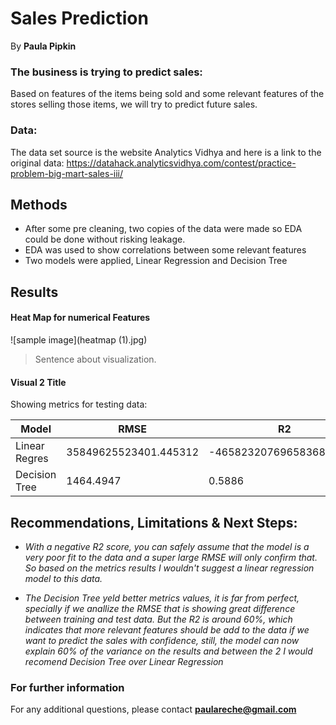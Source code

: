
# Sales Prediction 

By **Paula Pipkin** 

### The business is trying to predict sales:

Based on features of the items being sold and some relevant features of the stores selling those items, we will try to predict future sales.


### Data:

The data set source is the website Analytics Vidhya and here is a link to the original data:
https://datahack.analyticsvidhya.com/contest/practice-problem-big-mart-sales-iii/

## Methods

- After some pre cleaning, two copies of the data were made so EDA could be done without risking leakage.  
- EDA was used to show correlations between some relevant features
- Two models were applied, Linear Regression and Decision Tree


## Results



#### Heat Map for numerical Features
![sample image](heatmap (1).jpg)

> Sentence about visualization.

#### Visual 2 Title

Showing metrics for testing data:

| Model         | RMSE                   | R2       |
| ------------- | -----------------------| -------- |
| Linear Regres | 35849625523401.445312	 | -465823207696583688192.0 |
| Decision Tree | 1464.4947              | 0.5886  |



## Recommendations, Limitations & Next Steps:

- *With a negative R2 score, you can safely assume that the model is a very poor fit to the data and a super large RMSE will only confirm that.
So based on the metrics results I wouldn't suggest a linear regression model to this data.* 


- *The Decision Tree yeld better metrics values, it is far from perfect, specially if we anallize the RMSE that is showing great difference between training and test data. But the R2 is around 60%, which indicates that more relevant features should be add to the data if we want to predict the sales with confidence, still, the model can now explain 60% of the variance on the results and between the 2 I would recomend Decision Tree over Linear Regression*  


### For further information


For any additional questions, please contact **paulareche@gmail.com**
